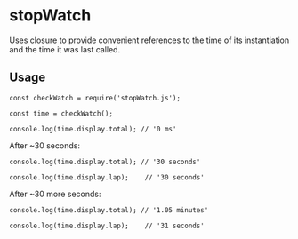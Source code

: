 # stopWatch
Uses closure to provide convenient references to the time of its instantiation and the time it was last called.

## Usage
`const checkWatch = require('stopWatch.js');`

`const time = checkWatch();`

`console.log(time.display.total); // '0 ms'`

After ~30 seconds:

`console.log(time.display.total); // '30 seconds'`

`console.log(time.display.lap);    // '30 seconds'`

After ~30 more seconds:

`console.log(time.display.total); // '1.05 minutes'`

`console.log(time.display.lap);    // '31 seconds'`
